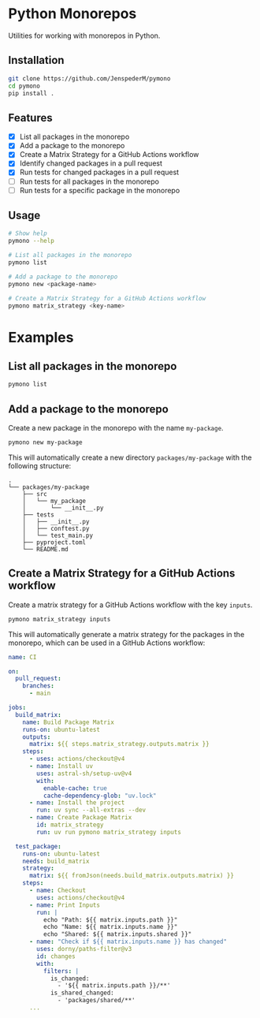 # Python Monorepos

Utilities for working with monorepos in Python.

## Installation

```bash
git clone https://github.com/JenspederM/pymono
cd pymono
pip install .
```

## Features

- [x] List all packages in the monorepo
- [x] Add a package to the monorepo
- [x] Create a Matrix Strategy for a GitHub Actions workflow
- [x] Identify changed packages in a pull request
- [x] Run tests for changed packages in a pull request
- [ ] Run tests for all packages in the monorepo
- [ ] Run tests for a specific package in the monorepo

## Usage

```bash
# Show help
pymono --help

# List all packages in the monorepo
pymono list

# Add a package to the monorepo
pymono new <package-name>

# Create a Matrix Strategy for a GitHub Actions workflow
pymono matrix_strategy <key-name>
```

# Examples

## List all packages in the monorepo

```bash
pymono list
```

## Add a package to the monorepo

Create a new package in the monorepo with the name `my-package`.
```bash
pymono new my-package
```

This will automatically create a new directory `packages/my-package` with the following structure:

```
.
└── packages/my-package
    ├── src
    │   └── my_package
    │       └── __init__.py
    ├── tests
    │   ├── __init__.py
    │   ├── conftest.py
    │   └── test_main.py
    ├── pyproject.toml
    └── README.md
```

## Create a Matrix Strategy for a GitHub Actions workflow

Create a matrix strategy for a GitHub Actions workflow with the key `inputs`.
```bash
pymono matrix_strategy inputs
```

This will automatically generate a matrix strategy for the packages in the monorepo,
which can be used in a GitHub Actions workflow:

```yaml
name: CI

on:
  pull_request:
    branches:
      - main

jobs:
  build_matrix:
    name: Build Package Matrix
    runs-on: ubuntu-latest
    outputs:
      matrix: ${{ steps.matrix_strategy.outputs.matrix }}
    steps:
      - uses: actions/checkout@v4
      - name: Install uv
        uses: astral-sh/setup-uv@v4
        with:
          enable-cache: true
          cache-dependency-glob: "uv.lock"
      - name: Install the project
        run: uv sync --all-extras --dev
      - name: Create Package Matrix
        id: matrix_strategy
        run: uv run pymono matrix_strategy inputs

  test_package:
    runs-on: ubuntu-latest
    needs: build_matrix
    strategy:
      matrix: ${{ fromJson(needs.build_matrix.outputs.matrix) }}
    steps:
      - name: Checkout
        uses: actions/checkout@v4
      - name: Print Inputs
        run: |
          echo "Path: ${{ matrix.inputs.path }}"
          echo "Name: ${{ matrix.inputs.name }}"
          echo "Shared: ${{ matrix.inputs.shared }}"
      - name: "Check if ${{ matrix.inputs.name }} has changed"
        uses: dorny/paths-filter@v3
        id: changes
        with:
          filters: |
            is_changed:
              - '${{ matrix.inputs.path }}/**'
            is_shared_changed:
              - 'packages/shared/**'
      ...
```